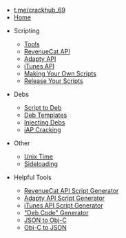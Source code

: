 * [t.me/crackhub_69](https://t.me/crackhub_69)  <!-- Stelle sicher, dass dieser Link funktioniert -->
* [Home](/)

- Scripting
    - [Tools](./English/Scripts/ScriptingTools.md)
    - [RevenueCat API](./English/Scripts/RevenueCat.md)
    - [Adapty API](./English/Scripts/Adapty.md)
    - [iTunes API](./English/Scripts/iTunes.md)
    - [Making Your Own Scripts](./English/Scripts/MakingScripts.md)
    - [Release Your Scripts](./English/Scripts/releaseYourScripts.md) <!-- Kommentar entfernt -->

- Debs
    - [Script to Deb](./English/Debs/scriptToDeb.md)
    - [Deb Templates](./English/Debs/DebTemplates.md)
    - [Injecting Debs](./English/Debs/injectingDebs.md)
    - [iAP Cracking](./English/Debs/iAPCrack.md)

- Other
    - [Unix Time](./English/Etc/unixTime.md)
    - [Sideloading](./English/Etc/Sideloading.md)

- Helpful Tools
    - [RevenueCat API Script Generator](https://n9dev-dev.github.io/ScriptGenerator/RevenueCat/index.html)
    - [Adapty API Script Generator](https://n9dev-dev.github.io/ScriptGenerator/Adapty/index.html)
    - [iTunes API Script Generator](https://n9dev-dev.github.io/ScriptGenerator/iTunes/index.html)
    - ["Deb Code" Generator](https://n9dev-dev.github.io/ScriptGenerator/Deb/index.html)
    - [JSON to Obj-C](https://zxcvbn.fyi/json-to-objc/)
    - [Obj-C to JSON](https://n9dev-dev.github.io/ScriptGenerator/Objc2JSON/index.html)
